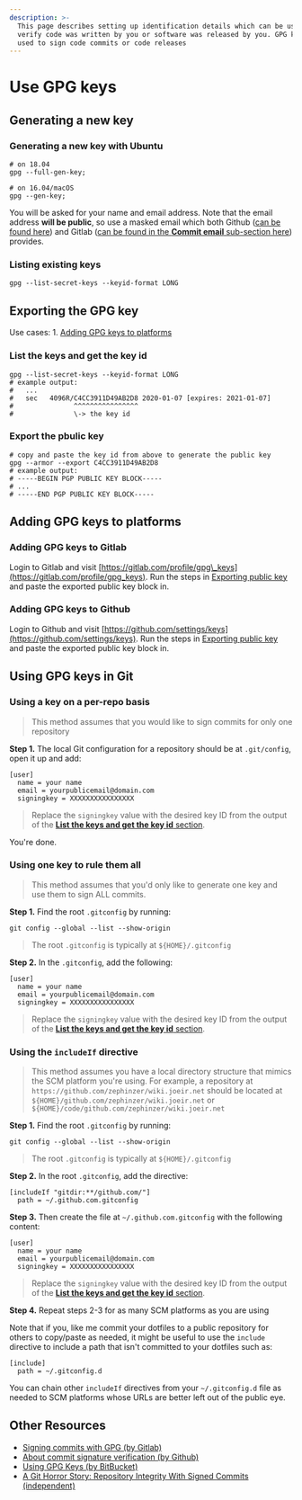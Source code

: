 ```yaml
---
description: >-
  This page describes setting up identification details which can be used to
  verify code was written by you or software was released by you. GPG keys are
  used to sign code commits or code releases
---
```


# Use GPG keys

## Generating a new key

### Generating a new key with Ubuntu

```text
# on 18.04
gpg --full-gen-key;

# on 16.04/macOS
gpg --gen-key;
```

You will be asked for your name and email address. Note that the email address **will be public**, so use a masked email which both Github \([can be found here](https://github.com/settings/emails)\) and Gitlab \([can be found in the **Commit email** sub-section here](https://gitlab.com/profile)\) provides.

### Listing existing keys

```text
gpg --list-secret-keys --keyid-format LONG
```

## Exporting the GPG key

Use cases: 1. [Adding GPG keys to platforms](https://wiki.joeir.net/gpg/#adding-gpg-keys-to-platforms)

### List the keys and get the key id

```text
gpg --list-secret-keys --keyid-format LONG
# example output:
#   ...
#   sec   4096R/C4CC3911D49AB2D8 2020-01-07 [expires: 2021-01-07]
#               ^^^^^^^^^^^^^^^^
#               \-> the key id
```

### Export the pbulic key

```text
# copy and paste the key id from above to generate the public key
gpg --armor --export C4CC3911D49AB2D8
# example output:
# -----BEGIN PGP PUBLIC KEY BLOCK-----
# ...
# -----END PGP PUBLIC KEY BLOCK-----
```

## Adding GPG keys to platforms

### Adding GPG keys to Gitlab

Login to Gitlab and visit [https://gitlab.com/profile/gpg\_keys](https://gitlab.com/profile/gpg_keys). Run the steps in [Exporting public key](https://wiki.joeir.net/gpg/#exporting-public-key) and paste the exported public key block in.

### Adding GPG keys to Github

Login to Github and visit [https://github.com/settings/keys](https://github.com/settings/keys). Run the steps in [Exporting public key](https://wiki.joeir.net/gpg/#exporting-public-key) and paste the exported public key block in.

## Using GPG keys in Git

### Using a key on a per-repo basis

> This method assumes that you would like to sign commits for only one repository

**Step 1.** The local Git configuration for a repository should be at `.git/config`, open it up and add:

```text
[user]
  name = your name
  email = yourpublicemail@domain.com
  signingkey = XXXXXXXXXXXXXXXX
```

> Replace the `signingkey` value with the desired key ID from the output of the [**List the keys and get the key id** section](https://wiki.joeir.net/gpg/#list-the-keys-and-get-the-key-id).

You're done.

### Using one key to rule them all

> This method assumes that you'd only like to generate one key and use them to sign ALL commits.

**Step 1.** Find the root `.gitconfig` by running:

```text
git config --global --list --show-origin
```

> The root `.gitconfig` is typically at `${HOME}/.gitconfig`

**Step 2.** In the `.gitconfig`, add the following:

```text
[user]
  name = your name
  email = yourpublicemail@domain.com
  signingkey = XXXXXXXXXXXXXXXX
```

> Replace the `signingkey` value with the desired key ID from the output of the [**List the keys and get the key id** section](https://wiki.joeir.net/gpg/#list-the-keys-and-get-the-key-id).

### Using the `includeIf` directive

> This method assumes you have a local directory structure that mimics the SCM platform you're using. For example, a repository at `https://github.com/zephinzer/wiki.joeir.net` should be located at `${HOME}/github.com/zephinzer/wiki.joeir.net` or `${HOME}/code/github.com/zephinzer/wiki.joeir.net`

**Step 1.** Find the root `.gitconfig` by running:

```text
git config --global --list --show-origin
```

> The root `.gitconfig` is typically at `${HOME}/.gitconfig`

**Step 2.** In the root `.gitconfig`, add the directive:

```text
[includeIf "gitdir:**/github.com/"]
  path = ~/.github.com.gitconfig
```

**Step 3.** Then create the file at `~/.github.com.gitconfig` with the following content:

```text
[user]
  name = your name
  email = yourpublicemail@domain.com
  signingkey = XXXXXXXXXXXXXXXX
```

> Replace the `signingkey` value with the desired key ID from the output of the [**List the keys and get the key id** section](https://wiki.joeir.net/gpg/#list-the-keys-and-get-the-key-id).

**Step 4.** Repeat steps 2-3 for as many SCM platforms as you are using

Note that if you, like me commit your dotfiles to a public repository for others to copy/paste as needed, it might be useful to use the `include` directive to include a path that isn't committed to your dotfiles such as:

```text
[include]
  path = ~/.gitconfig.d
```

You can chain other `includeIf` directives from your `~/.gitconfig.d` file as needed to SCM platforms whose URLs are better left out of the public eye.

## Other Resources

* [Signing commits with GPG \(by Gitlab\)](https://docs.gitlab.com/ee/user/project/repository/gpg_signed_commits/)
* [About commit signature verification \(by Github\)](https://help.github.com/en/github/authenticating-to-github/about-commit-signature-verification)
* [Using GPG Keys \(by BitBucket\)](https://confluence.atlassian.com/bitbucketserver/using-gpg-keys-913477014.html)
* [A Git Horror Story: Repository Integrity With Signed Commits \(independent\)](https://mikegerwitz.com/2012/05/a-git-horror-story-repository-integrity-with-signed-commits)

